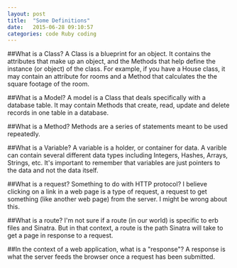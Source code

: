 ```yaml
---
layout: post
title:  "Some Definitions"
date:   2015-06-28 09:10:57
categories: code Ruby coding
---
```

##What is a Class?
A Class is a blueprint for an object.  It contains the attributes that make up an object, and the Methods that help define the instance (or object) of the class.  For example, if you have a House class, it may contain an attribute for rooms and a Method that calculates the the square footage of the room.

##What is a Model?
A model is a Class that deals specifically with a database table.  It may contain Methods that create, read, update and delete records in one table in a database.

##What is a Method?
Methods are a series of statements meant to be used repeatedly.  

##What is a Variable?
A variable is a holder, or container for data.  A varible can contain several different data types including Integers, Hashes, Arrays, Strings, etc.  It's important to remember that variables are just pointers to the data and not the data itself.

##What is a request?
Something to do with HTTP protocol?  I believe clicking on a link in a web page is a type of request, a request to get something (like another web page) from the server.  I might be wrong about this.

##What is a route?
I'm not sure if a route (in our world) is specific to erb files and Sinatra.  But in that context, a route is the path Sinatra will take to get a page in response to a request.

##In the context of a web application, what is a "response"?
A response is what the server feeds the browser once a request has been submitted.